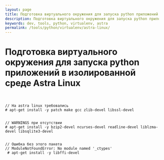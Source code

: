 ```yaml
---
layout: page
title: Подготовка виртуального окружения для запуска python приложений в изолированной среде Astra Linux
description: Подготовка виртуального окружения для запуска python приложений в изолированной среде Astra Linux
keywords: dev, tools, python, virtualenv, astra
permalink: /tools/python/virtualenv/astra-linux/
---
```


# Подготовка виртуального окружения для запуска python приложений в изолированной среде Astra Linux

<br/>

```
// На astra linux требовались
# apt-get install -y patch make gcc zlib-devel libssl-devel


// WARNINGS при отсутствии
# apt-get install -y bzip2-devel ncurses-devel readline-devel liblzma-devel libsqlite3-devel


// Ошибка без этого пакета
// ModuleNotFoundError: No module named '_ctypes'
 # apt-get install -y libffi-devel
```
